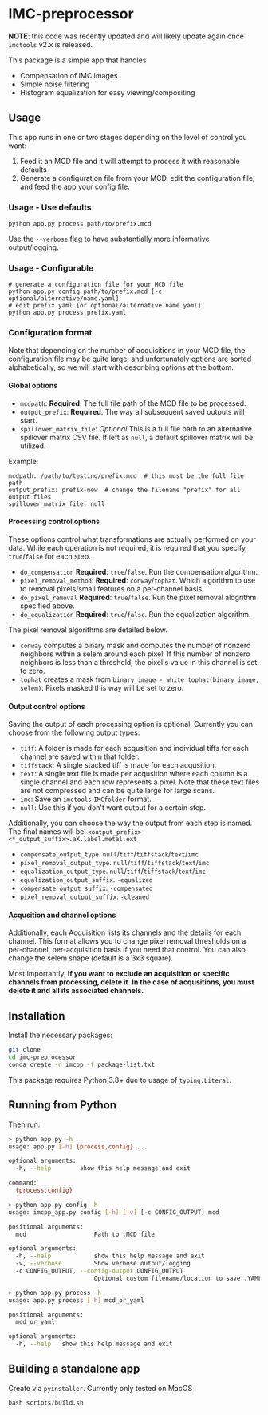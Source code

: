 # IMC-preprocessor

**NOTE**: this code was recently updated and will likely update again once `imctools` v2.x is released.

This package is a simple app that handles
* Compensation of IMC images
* Simple noise filtering
* Histogram equalization for easy viewing/compositing

## Usage

This app runs in one or two stages depending on the level of control you want:
1. Feed it an MCD file and it will attempt to process it with reasonable defaults
2. Generate a configuration file from your MCD, edit the configuration file, and feed the app your config file.

### Usage - Use defaults
```{bash}
python app.py process path/to/prefix.mcd
```

Use the `--verbose` flag to have substantially more informative output/logging.

### Usage - Configurable
```{bash}
# generate a configuration file for your MCD file
python app.py config path/to/prefix.mcd [-c optional/alternative/name.yaml]
# edit prefix.yaml [or optional/alternative.name.yaml]
python app.py process prefix.yaml
```

### Configuration format
Note that depending on the number of acquisitions in your MCD file, the
configuration file may be quite large; and unfortunately options are sorted
alphabetically, so we will start with describing options at the bottom.

#### Global options
-   `mcdpath`: **Required**. The full file path of the MCD file to be processed.
-   `output_prefix`: **Required**. The way all subsequent saved outputs will start.
-   `spillover_matrix_file`: *Optional* This is a full file path to an alternative
    spillover matrix CSV file.  If left as `null`, a default spillover matrix will
    be utilized.

Example:
```{yaml}
mcdpath: /path/to/testing/prefix.mcd  # this must be the full file path
output_prefix: prefix-new  # change the filename "prefix" for all output files
spillover_matrix_file: null
```

#### Processing control options
These options control what transformations are actually performed on your data.
While each operation is not required, it is required that you specify
`true`/`false` for each step.

- `do_compensation` **Required**: `true`/`false`.  Run the compensation algorithm.
- `pixel_removal_method`: **Required**: `conway`/`tophat`.  Which algorithm to
  use to removal pixels/small features on a per-channel basis.
- `do_pixel_removal` **Required**: `true`/`false`. Run the pixel removal alogrithm specified above.
- `do_equalization` **Required**: `true`/`false`. Run the equalization algorithm.

The pixel removal algorithms are detailed below.
-   `conway` computes a binary mask and computes the number of nonzero neighbors
    within a selem around each pixel.  If this number of nonzero neighbors is
    less than a threshold, the pixel's value in this channel is set to zero.
-   `tophat` creates a mask from `binary_image - white_tophat(binary_image,
    selem)`.  Pixels masked this way will be set to zero.

#### Output control options

Saving the output of each processing option is optional.  Currently you can
choose from the following output types:
-   `tiff`: A folder is made for each acqusition and individual tiffs for each
    channel are saved within that folder.
-   `tiffstack`: A single stacked tiff is made for each acqusition.
-   `text`: A single text file is made per acqusition where each column is a
    single channel and each row represents a pixel.  Note that these text files
    are not compressed and can be quite large for large scans.
-   `imc`: Save an `imctools` `IMCfolder` format.
-   `null`: Use this if you don't want output for a certain step.

Additionally, you can choose the way the output from each step is named.  The
final names will be: `<output_prefix><*_output_suffix>.aX.label.metal.ext`

-   `compensate_output_type`. `null`/`tiff`/`tiffstack`/`text`/`imc`
-   `pixel_removal_output_type`. `null`/`tiff`/`tiffstack`/`text`/`imc`
-   `equalization_output_type`. `null`/`tiff`/`tiffstack`/`text`/`imc`
-   `equalization_output_suffix`. `-equalized`
-   `compensate_output_suffix`. `-compensated`
-   `pixel_removal_output_suffix`. `-cleaned`

#### Acqusition and channel options

Additionally, each Acquisition lists its channels and the details for each
channel.  This format allows you to change pixel removal thresholds on a
per-channel, per-acquisition basis if you need that control.  You can also
change the selem shape (default is a 3x3 square).

Most importantly, **if you want to exclude an acquisition or specific channels
from processing, delete it.  In the case of acqusitions, you must delete it and
all its associated channels.**


## Installation

Install the necessary packages:
```bash
git clone
cd imc-preprocessor
conda create -n imcpp -f package-list.txt
```
This package requires Python 3.8+ due to usage of `typing.Literal`.

## Running from Python
Then run:
```bash
> python app.py -h
usage: app.py [-h] {process,config} ...

optional arguments:
  -h, --help        show this help message and exit

command:
  {process,config}

> python app.py config -h
usage: imcpp_app.py config [-h] [-v] [-c CONFIG_OUTPUT] mcd

positional arguments:
  mcd                   Path to .MCD file

optional arguments:
  -h, --help            show this help message and exit
  -v, --verbose         Show verbose output/logging
  -c CONFIG_OUTPUT, --config-output CONFIG_OUTPUT
                        Optional custom filename/location to save .YAML config file

> python app.py process -h
usage: app.py process [-h] mcd_or_yaml

positional arguments:
  mcd_or_yaml

optional arguments:
  -h, --help   show this help message and exit
```

## Building a standalone app

Create via `pyinstaller`.  Currently only tested on MacOS
```
bash scripts/build.sh
```

[imctools]: https://github.com/BodenmillerGroup/imctools
